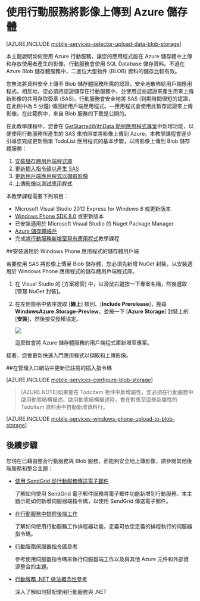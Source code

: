<properties 
	pageTitle="使用行動服務將影像上傳至 Blob 儲存體 (Windows Phone) | 行動服務" 
	description="了解如何使用行動服務將影像上傳至 Azure Blob 儲存體。" 
	documentationCenter="windows" 
	authors="wesmc7777" 
	Writer="wesmc" 
	services="mobile-services, storage" 
	manager="dwrede" 
	editor=""/>

<tags 
	ms.service="mobile-services" 
	ms.workload="mobile" 
	ms.tgt_pltfrm="mobile-windows-phone" 
	ms.devlang="dotnet" 
	ms.topic="article" 
	ms.date="10/06/2014" 
	ms.author="wesmc"/>

# 使用行動服務將影像上傳到 Azure 儲存體

[AZURE.INCLUDE [mobile-services-selector-upload-data-blob-storage](../includes/mobile-services-selector-upload-data-blob-storage.md)]

本主題說明如何使用 Azure 行動服務，讓您的應用程式能在 Azure 儲存體中上傳和存放使用者產生的影像。行動服務會使用 SQL Database 儲存資料。不過在 Azure Blob 儲存體服務中，二進位大型物件 (BLOB) 資料的儲存比較有效。 

您無法將資料安全上傳至 Blob 儲存體服務所需的認證，安全地散佈給用戶端應用程式。相反地，您必須將認證儲存在行動服務中，並使用這些認證來產生用來上傳新影像的共用存取簽章 (SAS)。行動服務會安全地將 SAS (到期時間很短的認證，在此例中為 5 分鐘) 傳回給用戶端應用程式。&mdash;應用程式會使用此暫存認證來上傳影像。在此範例中，來自 Blob 服務的下載是公開的。

在此教學課程中，您會在 [GetStartedWithData 範例應用程式專案](mobile-services-windows-phone-get-started-data.md)中新增功能，以便使用行動服務所產生的 SAS 來拍照並將影像上傳到 Azure。本教學課程會逐步引導您完成更新簡單 TodoList 應用程式的基本步驟，以將影像上傳到 Blob 儲存體服務：

1. [安裝儲存體用戶端程式庫]
2. [更新插入指令碼以產生 SAS]
3. [更新用戶端應用程式以擷取影像]
4. [上傳影像以測試應用程式]

本教學課程需要下列項目：

+ Microsoft Visual Studio 2012 Express for Windows 8 或更新版本
+ [Windows Phone SDK 8.0] 或更新版本
+ 已安裝適用於 Microsoft Visual Studio 的 Nuget Package Manager
+ [Azure 儲存體帳戶][如何建立儲存體帳戶]
+ 完成[將行動服務新增至現有應用程式](mobile-services-windows-phone-get-started-data.md)教學課程  


##<a name="install-storage-client"></a>安裝適用於 Windows Phone 應用程式的儲存體用戶端

若要使用 SAS 將影像上傳至 Blob 儲存體，您必須先新增 NuGet 封裝，以安裝適用於 Windows Phone 應用程式的儲存體用戶端程式庫。

1. 在 Visual Studio 的 [方案總管] 中，以滑鼠右鍵按一下專案名稱，然後選取 [管理 NuGet 封裝]。

2. 在左側窗格中依序選取 [**線上**] 類別、[**Include Prerelease**]，搜尋 **WindowsAzure.Storage-Preview**，並按一下 [**Azure Storage**] 封裝上的 [**安裝**]，然後接受授權協定。 

  	![][2]

  	這麼做會將 Azure 儲存體服務的用戶端程式庫新增至專案。

接著，您會更新快速入門應用程式以擷取和上傳影像。

##<a name="update-scripts"></a>在管理入口網站中更新已註冊的插入指令碼


[AZURE.INCLUDE [mobile-services-configure-blob-storage](../includes/mobile-services-configure-blob-storage.md)]

>[AZURE.NOTE]如果要在 TodoItem 物件中新增屬性，您必須在行動服務中啟用動態結構描述。啟用動態結構描述時，會在對應至這些新屬性的 TodoItem 資料表中自動新增資料行。

[AZURE.INCLUDE [mobile-services-windows-phone-upload-to-blob-storage](../includes/mobile-services-windows-phone-upload-to-blob-storage.md)]


## <a name="next-steps"> </a>後續步驟

您現在已藉由整合行動服務與 Blob 服務，而能夠安全地上傳影像，請參閱其他後端服務和整合主題：

+ [使用 SendGrid 從行動服務傳送電子郵件]
 
  了解如何使用 SendGrid 電子郵件服務將電子郵件功能新增到行動服務。本主題示範如何新增伺服器端指令碼，以使用 SendGrid 傳送電子郵件。

+ [在行動服務中排程後端工作]

  了解如何使用行動服務工作排程器功能，定義可依您定義的排程執行的伺服器指令碼。

+ [行動服務伺服器指令碼參考]

  參考使用伺服器指令碼來執行伺服器端工作以及與其他 Azure 元件和外部資源整合的主題。
 
+ [行動服務 .NET 做法概念性參考]

  深入了解如何搭配使用行動服務與 .NET
  
 
<!-- Anchors. -->
[安裝儲存體用戶端程式庫]: #install-storage-client
[更新用戶端應用程式以擷取影像]: #add-select-images
[更新插入指令碼以產生 SAS]: #update-scripts
[上傳影像以測試應用程式]: #test
[後續步驟]:#next-steps

<!-- Images. -->


[2]: ./media/mobile-services-windows-phone-upload-data-blob-storage/mobile-add-storage-nuget-package-dotnet.png


[5]: ./media/mobile-services-windows-phone-upload-data-blob-storage/mobile-upload-blob-app-WMAppmanifest-wp8.png
[6]: ./media/mobile-services-windows-phone-upload-data-blob-storage/mobile-upload-blob-app-view-wp8.png
[7]: ./media/mobile-services-windows-phone-upload-data-blob-storage/mobile-upload-blob-app-view-camera-wp8.png
[8]: ./media/mobile-services-windows-phone-upload-data-blob-storage/mobile-upload-blob-app-view-save-wp8.png
[9]: ./media/mobile-services-windows-phone-upload-data-blob-storage/mobile-upload-blob-app-view-final-wp8.png

[11]: ./media/mobile-services-windows-phone-upload-data-blob-storage/mobile-upload-blob-app-view-camera-accept-wp8.png

<!-- URLs. -->
[使用 SendGrid 從行動服務傳送電子郵件]: /zh-tw/develop/mobile/tutorials/send-email-with-sendgrid/
[在行動服務中排程後端工作]: /zh-tw/develop/mobile/tutorials/schedule-backend-tasks/
[行動服務伺服器指令碼參考]: http://go.microsoft.com/fwlink/p/?LinkId=262293
[開始使用行動服務]: /zh-tw/documentation/articles/mobile-services-windows-phone-get-started

[Azure 管理入口網站]: https://manage.windowsazure.com/
[如何建立儲存體帳戶]: /zh-tw/manage/services/storage/how-to-create-a-storage-account
[市集應用程式的 Azure 儲存體用戶端程式庫]: http://go.microsoft.com/fwlink/p/?LinkId=276866 
[行動服務 .NET 做法概念性參考]: /zh-tw/develop/mobile/how-to-guides/work-with-net-client-library
[Windows Phone SDK 8.0]: http://www.microsoft.com/zh-tw/download/details.aspx?id=35471




<!--HONumber=42-->
